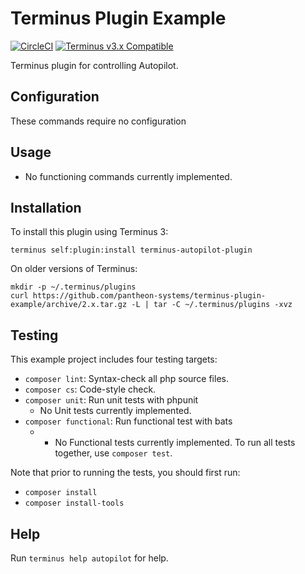 # Terminus Plugin Example

[![CircleCI](https://circleci.com/gh/pantheon-systems/terminus-plugin-example.svg?style=shield)](https://circleci.com/gh/pantheon-systems/terminus-autopilot-plugin)
[![Terminus v3.x Compatible](https://img.shields.io/badge/terminus-3.x-green.svg)](https://github.com/pantheon-systems/terminus-autopilot-plugin)

Terminus plugin for controlling Autopilot.


## Configuration

These commands require no configuration

## Usage
* No functioning commands currently implemented.

## Installation

To install this plugin using Terminus 3:
```
terminus self:plugin:install terminus-autopilot-plugin
```

On older versions of Terminus:
```
mkdir -p ~/.terminus/plugins
curl https://github.com/pantheon-systems/terminus-plugin-example/archive/2.x.tar.gz -L | tar -C ~/.terminus/plugins -xvz
```

## Testing
This example project includes four testing targets:

* `composer lint`: Syntax-check all php source files.
* `composer cs`: Code-style check.
* `composer unit`: Run unit tests with phpunit
  * No Unit tests currently implemented.
* `composer functional`: Run functional test with bats
  * * No Functional tests currently implemented.
To run all tests together, use `composer test`.

Note that prior to running the tests, you should first run:
* `composer install`
* `composer install-tools`

## Help
Run `terminus help autopilot` for help.
